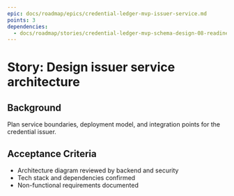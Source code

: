 ```yaml
---
epic: docs/roadmap/epics/credential-ledger-mvp-issuer-service.md
points: 3
dependencies:
  - docs/roadmap/stories/credential-ledger-mvp-schema-design-08-readiness-signoff.md
---
```

# Story: Design issuer service architecture

## Background
Plan service boundaries, deployment model, and integration points for the credential issuer.

## Acceptance Criteria
- Architecture diagram reviewed by backend and security
- Tech stack and dependencies confirmed
- Non-functional requirements documented
